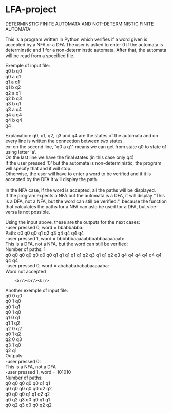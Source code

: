 # LFA-project
DETERMINSTIC FINITE AUTOMATA AND NOT-DETERMINISTIC FINITE AUTOMATA:

This is a program written in Python which verifies if a word given is accepted by a NFA or a DFA
The user is asked to enter 0 if the automata is determinstic and 1 for a non-determinstic automata.
After that, the automata will be read from a specified file.<br/>

Exemple of input file:<br/>
	q0 b q0<br/>
 	q0 a q1<br/>
  	q1 a q1  <br />
  	q1 b q2<br />
  	q2 a q1<br/>
	q2 b q3 <br/>
	q3 b q1<br/>
	q3 a q4<br/>
	q4 a q4<br/>
 	q4 b q4<br/>
	q4<br/>

Explanation: q0, q1, q2, q3 and q4 are the states of the automata and on every line is written the connection between two states.<br/>
ex: on the second line, "q0 a q1" means we can get from state q0 to state q1 using letter 'a'.<br/>
On the last line we have the final states (in this case only q4)<br/>
If the user pressed '0' but the automata is non-deterministic, the program will specify that and it will stop.<br/>
Otherwise, the user will have to enter a word to be verified and if it is accepted by the DFA it will display the path.<br/>
<br/>
In the NFA case, if the word is accepted, all the paths will be displayed.<br/>
If the program expects a NFA but the automata is a DFA, it will display "This is a DFA, not a NFA, but the word can still be verified:", because the function that calculates the paths for a NFA can aslo be used for a DFA, but vice-versa is not possible. <br/>

Using the input above, these are the outputs for the next cases:<br/>
  -user pressed 0, word = bbabbabba:<br/>
          Path: q0 q0 q0 q1 q2 q3 q4 q4 q4 q4<br/>
  -user pressed 1, word = bbbbbbaaaaabbbabbaaaaaaab:<br/>
         This is a DFA, not a NFA, but the word can still be verified:<br/>
        Number of paths: 1<br/>
        q0 q0 q0 q0 q0 q0 q0 q1 q1 q1 q1 q1 q2 q3 q1 q1 q2 q3 q4 q4 q4 q4 q4 q4 q4 q4<br/>
 -user pressed 0, word = ababababababaaaaaba:<br/>
        Word not accepted<br/>
        
        <br/><br/><br/>
        
Another exemple of input file:<br/>
q0 0 q0<br/>
q0 1 q0<br/>
q0 1 q1<br/>
q0 1 q0<br/>
q1 0 q1<br/>
q1 1 q2<br/>
q2 0 q2<br/>
q0 1 q2<br/>
q2 0 q3<br/>
q3 1 q0<br/>
q2 q1<br/>
Outputs:<br/>
-user pressed 0:<br/>
      This is a NFA, not a DFA<br/>
-user pressed 1, word = 101010<br/>
      Number of paths: <br/>
      q0 q0 q0 q0 q0 q1 q1<br/>
      q0 q0 q0 q0 q0 q2 q2<br/>
      q0 q0 q0 q1 q1 q2 q2<br/>
      q0 q2 q3 q0 q0 q1 q1<br/>
      q0 q2 q3 q0 q0 q2 q2<br/>







